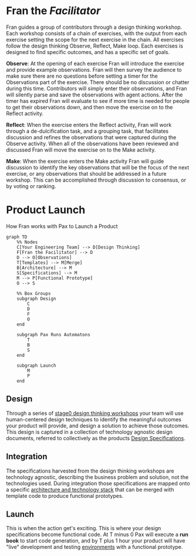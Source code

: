 # **Fran** the *Facilitator*

Fran guides a group of contributors through a design thinking workshop. Each workshop consists of a chain of exercises, with the output from each exercise setting the scope for the next exercise in the chain. All exercises follow the design thinking Observe, Reflect, Make loop. Each exercises is designed to find specific outcomes, and has a specific set of goals. 

**Observe**: At the opening of each exercise Fran will introduce the exercise and provide example observations. Fran will then survey the audience to make sure there are no questions before setting a timer for the Observations part of the exercise. There should be no discussion or chatter during this time. Contributors will simply enter their observations, and Fran will silently parse and save the observations with agent actions. After the timer has expired Fran will evaluate to see if more time is needed for people to get their observations down, and then move the exercise on to the Reflect activity.

**Reflect**: When the exercise enters the Reflect activity, Fran will work through a de-dulcification task, and a grouping task, that facilitates discussion and refines the observations that were captured during the Observe activity. When all of the observations have been reviewed and discussed Fran will move the exercise on to the Make activity.

**Make**: When the exercise enters the Make activity Fran will guide discussion to identify the key observations that will be the focus of the next exercise, or any observations that should be addressed in a future workshop. This can be accomplished through discussion to consensus, or by voting or ranking. 

# Product Launch
How Fran works with Pax to Launch a Product

```mermaid
graph TD
    %% Nodes
    C[Your Engineering Team] --> D[Design Thinking]
    F[Fran the Facilitator] --> D
    D --> O[Observations]
    T[Templates] --> M[Merge]
    B[Architecture] --> M
    S[Specifications] --> M
    M --> P[Functional Prototype]
    O --> S

    %% Box Groups
    subgraph Design
        C
        D
        F
        O
    end

    subgraph Pax Runs Automatons
        T
        B
        S
    end

    subgraph Launch
        M
        P
    end
```

## Design
Through a series of [stage0 design thinking workshops](DESIGN_THINKING.md) your team will use human-centered design techniques to identify the meaningful outcomes your product will provide, and design a solution to achieve those outcomes. This design is captured in a collection of technology agnostic design documents, referred to collectively as the products [Design Specifications](./SPECIFICATIONS.md). 

## Integration
The specifications harvested from the design thinking workshops are technology agnostic, describing the business problem and solution, not the technologies used. During integration those specifications are mapped onto a specific [architecture and technology stack](./ARCHITECTURE.md) that can be merged with template code to produce functional prototypes. 

## Launch
This is when the action get's exciting. This is where your design specifications become functional code. At T minus 0 Pax will execute a **run book** to start code generation, and by T plus 1 hour your product will have "live" development and testing [environments](./CHANGE.MD) with a functional prototype. 
